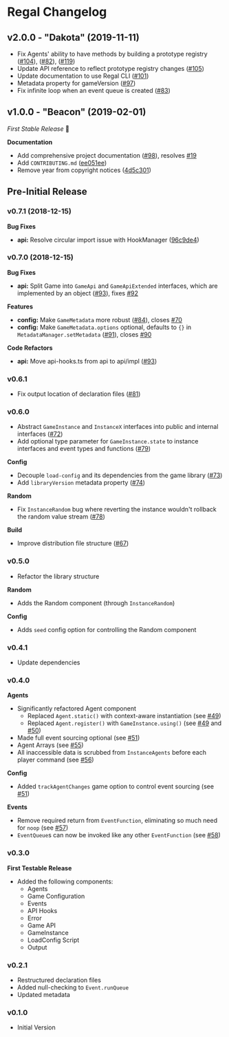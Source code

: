 # Regal Changelog

## v2.0.0 - "Dakota" (2019-11-11)

* Fix Agents' ability to have methods by building a prototype registry ([#104](https://github.com/regal/regal/pull/104)), ([#82](https://github.com/regal/regal/pull/82)), ([#119](https://github.com/regal/regal/pull/119))
* Update API reference to reflect prototype registry changes ([#105](https://github.com/regal/regal/pull/105))
* Update documentation to use Regal CLI ([#101](https://github.com/regal/regal/pull/101))
* Metadata property for gameVersion ([#97](https://github.com/regal/regal/pull/97))
* Fix infinite loop when an event queue is created ([#83](https://github.com/regal/regal/pull/83))

## v1.0.0 - "Beacon" (2019-02-01)

*First Stable Release* :tada:

**Documentation**
* Add comprehensive project documentation ([#98](https://github.com/regal/regal/pull/98)), resolves [#19](https://github.com/regal/regal/issues/19)
* Add `CONTRIBUTING.md` ([ee051ee](https://github.com/regal/regal/pull/98/commits/ee051ee5e092b1a5487ed1556f874a5db5427e61))
* Remove year from copyright notices ([4d5c301](https://github.com/regal/regal/pull/98/commits/4d5c301c056fbe783d68be20fa6f8be7c2ac3e1e))


## Pre-Initial Release

### v0.7.1 (2018-12-15)

**Bug Fixes**
* **api:** Resolve circular import issue with HookManager ([96c9de4](https://github.com/regal/regal/commit/96c9de449cd3aa5c4df0b7f51eda376253fee28e))

### v0.7.0 (2018-12-15)

**Bug Fixes**
* **api:** Split Game into `GameApi` and `GameApiExtended` interfaces, which are implemented by an object ([#93](https://github.com/regal/regal/issues/93)), fixes [#92](https://github.com/regal/regal/issues/92)

**Features**
* **config:** Make `GameMetadata` more robust ([#84](https://github.com/regal/regal/issues/84)), closes [#70](https://github.com/regal/regal/issues/70)
* **config:** Make `GameMetadata.options` optional, defaults to `{}` in `MetadataManager.setMetadata` ([#91](https://github.com/regal/regal/issues/91)), closes [#90](https://github.com/regal/regal/issues/90)

**Code Refactors**
* **api:** Move api-hooks.ts from api to api/impl ([#93](https://github.com/regal/regal/issues/93))

### v0.6.1

* Fix output location of declaration files ([#81](https://github.com/regal/regal/pull/81))

### v0.6.0

* Abstract `GameInstance` and `InstanceX` interfaces into public and internal interfaces ([#72](https://github.com/regal/regal/pull/72))
* Add optional type parameter for `GameInstance.state` to instance interfaces and event types and functions ([#79](https://github.com/regal/regal/pull/79))

**Config**
* Decouple `load-config` and its dependencies from the game library ([#73](https://github.com/regal/regal/pull/73))
* Add `libraryVersion` metadata property ([#74](https://github.com/regal/regal/pull/74))

**Random**
* Fix `InstanceRandom` bug where reverting the instance wouldn't rollback the random value stream ([#78](https://github.com/regal/regal/pull/78))

**Build**
* Improve distribution file structure ([#67](https://github.com/regal/regal/pull/67))

### v0.5.0

* Refactor the library structure

**Random**
* Adds the Random component (through `InstanceRandom`)

**Config**
* Adds `seed` config option for controlling the Random component

### v0.4.1

* Update dependencies

### v0.4.0

**Agents**
* Significantly refactored Agent component
    * Replaced `Agent.static()` with context-aware instantiation (see [#49](https://github.com/regal/regal/pull/49))
    * Replaced `Agent.register()` with `GameInstance.using()` (see [#49](https://github.com/regal/regal/pull/49) and [#50](https://github.com/regal/regal/pull/50))
* Made full event sourcing optional (see [#51](https://github.com/regal/regal/pull/51))
* Agent Arrays (see [#55](https://github.com/regal/regal/pull/55))
* All inaccessible data is scrubbed from `InstanceAgents` before each player command (see [#56](https://github.com/regal/regal/pull/56))

**Config**
* Added `trackAgentChanges` game option to control event sourcing (see [#51](https://github.com/regal/regal/pull/51))

**Events**
* Remove required return from `EventFunction`, eliminating so much need for `noop` (see [#57](https://github.com/regal/regal/pull/57))
* `EventQueue`s can now be invoked like any other `EventFunction` (see [#58](https://github.com/regal/regal/pull/58))

### v0.3.0

**First Testable Release**

* Added the following components:
    * Agents
    * Game Configuration
    * Events
    * API Hooks
    * Error
    * Game API
    * GameInstance
    * LoadConfig Script
    * Output

### v0.2.1

* Restructured declaration files
* Added null-checking to `Event.runQueue`
* Updated metadata

### v0.1.0

* Initial Version
